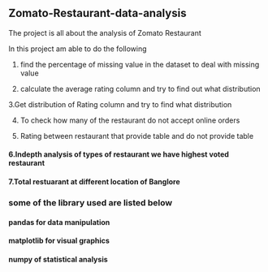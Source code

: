 ## Zomato-Restaurant-data-analysis
 The project is all about the analysis of Zomato Restaurant 

 In this project am able to do the following

 1. find the percentage of missing value in the dataset to deal with missing value

2. calculate the average rating column and try to find out what distribution 

3.Get distribution of Rating column and try to find what distribution 

4. To check how many of the restaurant do not accept online orders

5. Rating between restaurant that provide table and do not provide table 

#### 6.Indepth analysis of types of restaurant we have highest voted restaurant

#### 7.Total restuarant at different location of Banglore
 ### some of the library used are listed below
 #### pandas for data manipulation
 #### matplotlib for visual graphics
 #### numpy of statistical analysis
